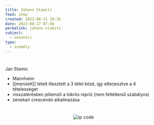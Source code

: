 ```yaml
---
title: Johann Stamitz
feed: show
created: 2023-08-21 20:35
date: 2023-08-27 07:58
permalink: johann-stamitz
subject:
  - zenetöri
type:
  - személy
---
```

#
Jan Stamic

- Mannheim
- [[menüett]] tételt illesztett a 3 tétel közé, így elterjesztve a 4 tételességet
- visszatérésben jellemző a tükrös repríz (nem feltétlenül szabályos)
- zenekari crescendo alkalmazása



#
<p style="text-align: center;"><img src="https://chart.googleapis.com/chart?cht=qr&chl=https://notes.andrasdenes.com/johann-stamitz&chs=180x180&choe=UTF-8&chld=L|2" alt="qr code"></p>

